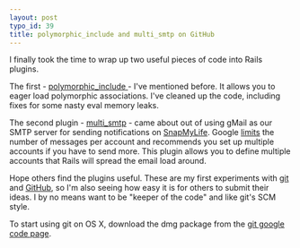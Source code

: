 ```yaml
--- 
layout: post
typo_id: 39
title: polymorphic_include and multi_smtp on GitHub
---
```

I finally took the time to wrap up two useful pieces of code into Rails plugins. 

The first - [polymorphic_include ](http://github.com/haruska/polymorphic_include) - I've mentioned before. It allows you to eager load polymorphic associations. I've cleaned up the code, including fixes for some nasty eval memory leaks.

The second plugin - [multi_smtp](http://github.com/haruska/multi_smtp) - came about out of using gMail as our SMTP server for sending notifications on [SnapMyLife](http://www.snapmylife.com). Google [limits](http://mail.google.com/support/bin/answer.py?answer=22839&topic=12837) the number of messages per account and recommends you set up multiple accounts if you have to send more. This plugin allows you to define multiple accounts that Rails will spread the email load around.

Hope others find the plugins useful. These are my first experiments with [git](http://git.or.cz/) and [GitHub](http://github.com/), so I'm also seeing how easy it is for others to submit their ideas. I by no means want to be "keeper of the code" and like git's SCM style.

To start using git on OS X, download the dmg package from the [git google code page](http://code.google.com/p/git-osx-installer/).
